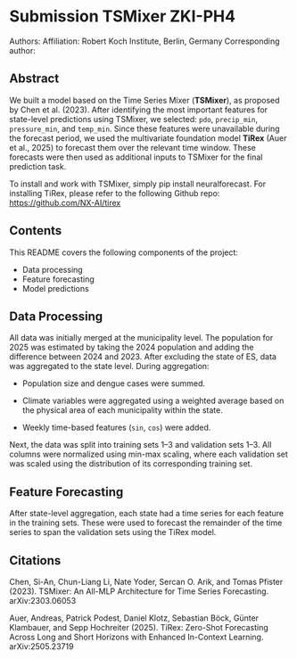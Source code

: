 # Submission TSMixer ZKI-PH4
Authors:
Affiliation: Robert Koch Institute, Berlin, Germany
Corresponding author:

## Abstract
We built a model based on the Time Series Mixer (**TSMixer**), as proposed by Chen et al. (2023). After identifying the most important features for state-level predictions using TSMixer, we selected: `pdo`, `precip_min`, `pressure_min`, and `temp_min`. Since these features were unavailable during the forecast period, we used the multivariate foundation model **TiRex** (Auer et al., 2025) to forecast them over the relevant time window. These forecasts were then used as additional inputs to TSMixer for the final prediction task.

To install and work with TSMixer, simply pip install neuralforecast. For installing TiRex, please refer to the following Github repo:
https://github.com/NX-AI/tirex

## Contents
This README covers the following components of the project:

- Data processing
- Feature forecasting
- Model predictions

## Data Processing
All data was initially merged at the municipality level. The population for 2025 was estimated by taking the 2024 population and adding the difference between 2024 and 2023. After excluding the state of ES, data was aggregated to the state level. During aggregation:

- Population size and dengue cases were summed.

- Climate variables were aggregated using a weighted average based on the physical area of each municipality within the state.

- Weekly time-based features (`sin`, `cos`) were added.

Next, the data was split into training sets 1–3 and validation sets 1–3. All columns were normalized using min-max scaling, where each validation set was scaled using the distribution of its corresponding training set.

## Feature Forecasting
After state-level aggregation, each state had a time series for each feature in the training sets. These were used to forecast the remainder of the time series to span the validation sets using the TiRex model.

## Citations
Chen, Si-An, Chun-Liang Li, Nate Yoder, Sercan O. Arik, and Tomas Pfister (2023). TSMixer: An All-MLP Architecture for Time Series Forecasting. arXiv:2303.06053

Auer, Andreas, Patrick Podest, Daniel Klotz, Sebastian Böck, Günter Klambauer, and Sepp Hochreiter (2025). TiRex: Zero-Shot Forecasting Across Long and Short Horizons with Enhanced In-Context Learning. arXiv:2505.23719
